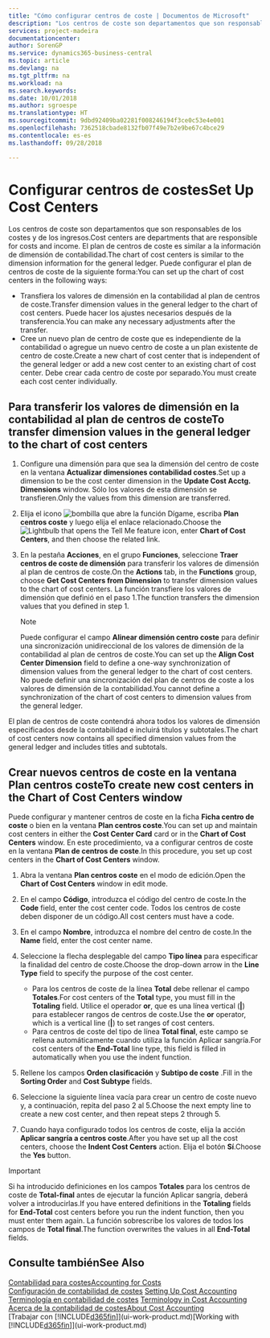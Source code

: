 ```yaml
---
title: "Cómo configurar centros de coste | Documentos de Microsoft"
description: "Los centros de coste son departamentos que son responsables de los costes y de los ingresos. El plan de centros de coste es similar a la información de dimensión de contabilidad."
services: project-madeira
documentationcenter: 
author: SorenGP
ms.service: dynamics365-business-central
ms.topic: article
ms.devlang: na
ms.tgt_pltfrm: na
ms.workload: na
ms.search.keywords: 
ms.date: 10/01/2018
ms.author: sgroespe
ms.translationtype: HT
ms.sourcegitcommit: 9dbd92409ba02281f008246194f3ce0c53e4e001
ms.openlocfilehash: 7362518cbade8132fb07f49e7b2e9be67c4bce29
ms.contentlocale: es-es
ms.lasthandoff: 09/28/2018

---
```

# <a name="set-up-cost-centers"></a><span data-ttu-id="a5bce-104">Configurar centros de costes</span><span class="sxs-lookup"><span data-stu-id="a5bce-104">Set Up Cost Centers</span></span>
<span data-ttu-id="a5bce-105">Los centros de coste son departamentos que son responsables de los costes y de los ingresos.</span><span class="sxs-lookup"><span data-stu-id="a5bce-105">Cost centers are departments that are responsible for costs and income.</span></span> <span data-ttu-id="a5bce-106">El plan de centros de coste es similar a la información de dimensión de contabilidad.</span><span class="sxs-lookup"><span data-stu-id="a5bce-106">The chart of cost centers is similar to the dimension information for the general ledger.</span></span> <span data-ttu-id="a5bce-107">Puede configurar el plan de centros de coste de la siguiente forma:</span><span class="sxs-lookup"><span data-stu-id="a5bce-107">You can set up the chart of cost centers in the following ways:</span></span>  

-   <span data-ttu-id="a5bce-108">Transfiera los valores de dimensión en la contabilidad al plan de centros de coste.</span><span class="sxs-lookup"><span data-stu-id="a5bce-108">Transfer dimension values in the general ledger to the chart of cost centers.</span></span> <span data-ttu-id="a5bce-109">Puede hacer los ajustes necesarios después de la transferencia.</span><span class="sxs-lookup"><span data-stu-id="a5bce-109">You can make any necessary adjustments after the transfer.</span></span>  
-   <span data-ttu-id="a5bce-110">Cree un nuevo plan de centro de coste que es independiente de la contabilidad o agregue un nuevo centro de coste a un plan existente de centro de coste.</span><span class="sxs-lookup"><span data-stu-id="a5bce-110">Create a new chart of cost center that is independent of the general ledger or add a new cost center to an existing chart of cost center.</span></span> <span data-ttu-id="a5bce-111">Debe crear cada centro de coste por separado.</span><span class="sxs-lookup"><span data-stu-id="a5bce-111">You must create each cost center individually.</span></span>  

## <a name="to-transfer-dimension-values-in-the-general-ledger-to-the-chart-of-cost-centers"></a><span data-ttu-id="a5bce-112">Para transferir los valores de dimensión en la contabilidad al plan de centros de coste</span><span class="sxs-lookup"><span data-stu-id="a5bce-112">To transfer dimension values in the general ledger to the chart of cost centers</span></span>  
1.  <span data-ttu-id="a5bce-113">Configure una dimensión para que sea la dimensión del centro de coste en la ventana **Actualizar dimensiones contabilidad costes**.</span><span class="sxs-lookup"><span data-stu-id="a5bce-113">Set up a dimension to be the cost center dimension in the **Update Cost Acctg. Dimensions** window.</span></span> <span data-ttu-id="a5bce-114">Sólo los valores de esta dimensión se transfieren.</span><span class="sxs-lookup"><span data-stu-id="a5bce-114">Only the values from this dimension are transferred.</span></span>  
2.  <span data-ttu-id="a5bce-115">Elija el icono ![bombilla que abre la función Dígame](media/ui-search/search_small.png "Dígame que desea hacer"), escriba **Plan centros coste** y luego elija el enlace relacionado.</span><span class="sxs-lookup"><span data-stu-id="a5bce-115">Choose the ![Lightbulb that opens the Tell Me feature](media/ui-search/search_small.png "Tell me what you want to do") icon, enter **Chart of Cost Centers**, and then choose the related link.</span></span>  
3.  <span data-ttu-id="a5bce-116">En la pestaña **Acciones**, en el grupo **Funciones**, seleccione **Traer centros de coste de dimensión** para transferir los valores de dimensión al plan de centros de coste.</span><span class="sxs-lookup"><span data-stu-id="a5bce-116">On the **Actions** tab, in the **Functions** group, choose **Get Cost Centers from Dimension** to transfer dimension values to the chart of cost centers.</span></span> <span data-ttu-id="a5bce-117">La función transfiere los valores de dimensión que definió en el paso 1.</span><span class="sxs-lookup"><span data-stu-id="a5bce-117">The function transfers the dimension values that you defined in step 1.</span></span>  

    > [!NOTE]  
    >  <span data-ttu-id="a5bce-118">Puede configurar el campo **Alinear dimensión centro coste** para definir una sincronización unidireccional de los valores de dimensión de la contabilidad al plan de centros de coste.</span><span class="sxs-lookup"><span data-stu-id="a5bce-118">You can set up the **Align Cost Center Dimension**  field to define a one-way synchronization of dimension values from the general ledger to the chart of cost centers.</span></span> <span data-ttu-id="a5bce-119">No puede definir una sincronización del plan de centros de coste a los valores de dimensión de la contabilidad.</span><span class="sxs-lookup"><span data-stu-id="a5bce-119">You cannot define a synchronization of the chart of cost centers to dimension values from the general ledger.</span></span>  

<span data-ttu-id="a5bce-120">El plan de centros de coste contendrá ahora todos los valores de dimensión especificados desde la contabilidad e incluirá títulos y subtotales.</span><span class="sxs-lookup"><span data-stu-id="a5bce-120">The chart of cost centers now contains all specified dimension values from the general ledger and includes titles and subtotals.</span></span>  

## <a name="to-create-new-cost-centers-in-the-chart-of-cost-centers-window"></a><span data-ttu-id="a5bce-121">Crear nuevos centros de coste en la ventana Plan centros coste</span><span class="sxs-lookup"><span data-stu-id="a5bce-121">To create new cost centers in the Chart of Cost Centers window</span></span>  
<span data-ttu-id="a5bce-122">Puede configurar y mantener centros de coste en la ficha **Ficha centro de coste** o bien en la ventana **Plan centros coste**.</span><span class="sxs-lookup"><span data-stu-id="a5bce-122">You can set up and maintain cost centers in either the **Cost Center Card** card or in the **Chart of Cost Centers** window.</span></span> <span data-ttu-id="a5bce-123">En este procedimiento, va a configurar centros de coste en la ventana **Plan de centros de coste**.</span><span class="sxs-lookup"><span data-stu-id="a5bce-123">In this procedure, you set up cost centers in the **Chart of Cost Centers** window.</span></span>  

1. <span data-ttu-id="a5bce-124">Abra la ventana **Plan centros coste** en el modo de edición.</span><span class="sxs-lookup"><span data-stu-id="a5bce-124">Open the **Chart of Cost Centers** window in edit mode.</span></span>  
2. <span data-ttu-id="a5bce-125">En el campo **Código**, introduzca el código del centro de coste.</span><span class="sxs-lookup"><span data-stu-id="a5bce-125">In the **Code** field, enter the cost center code.</span></span> <span data-ttu-id="a5bce-126">Todos los centros de coste deben disponer de un código.</span><span class="sxs-lookup"><span data-stu-id="a5bce-126">All cost centers must have a code.</span></span>  
3. <span data-ttu-id="a5bce-127">En el campo **Nombre**, introduzca el nombre del centro de coste.</span><span class="sxs-lookup"><span data-stu-id="a5bce-127">In the **Name** field, enter the cost center name.</span></span>  
4. <span data-ttu-id="a5bce-128">Seleccione la flecha desplegable del campo **Tipo línea** para especificar la finalidad del centro de coste.</span><span class="sxs-lookup"><span data-stu-id="a5bce-128">Choose the drop-down arrow in the **Line Type** field to specify the purpose of the cost center.</span></span>  

    - <span data-ttu-id="a5bce-129">Para los centros de coste de la línea **Total** debe rellenar el campo **Totales**.</span><span class="sxs-lookup"><span data-stu-id="a5bce-129">For cost centers of the **Total** type, you must fill in the **Totaling** field.</span></span> <span data-ttu-id="a5bce-130">Utilice el operador **or**, que es una línea vertical (**&#124;**) para establecer rangos de centros de coste.</span><span class="sxs-lookup"><span data-stu-id="a5bce-130">Use the **or** operator, which is a vertical line (**&#124;**) to set ranges of cost centers.</span></span>  
    - <span data-ttu-id="a5bce-131">Para centros de coste del tipo de línea **Total final**, este campo se rellena automáticamente cuando utiliza la función Aplicar sangría.</span><span class="sxs-lookup"><span data-stu-id="a5bce-131">For cost centers of the **End-Total** line type, this field is filled in automatically when you use the indent function.</span></span>  
5.  <span data-ttu-id="a5bce-132">Rellene los campos **Orden clasificación** y **Subtipo de coste** .</span><span class="sxs-lookup"><span data-stu-id="a5bce-132">Fill in the **Sorting Order** and **Cost Subtype** fields.</span></span>  
6.  <span data-ttu-id="a5bce-133">Seleccione la siguiente línea vacía para crear un centro de coste nuevo y, a continuación, repita del paso 2 al 5.</span><span class="sxs-lookup"><span data-stu-id="a5bce-133">Choose the next empty line to create a new cost center, and then repeat steps 2 through 5.</span></span>  
7.  <span data-ttu-id="a5bce-134">Cuando haya configurado todos los centros de coste, elija la acción **Aplicar sangría a centros coste**.</span><span class="sxs-lookup"><span data-stu-id="a5bce-134">After you have set up all the cost centers, choose the **Indent Cost Centers** action.</span></span> <span data-ttu-id="a5bce-135">Elija el botón **Sí**.</span><span class="sxs-lookup"><span data-stu-id="a5bce-135">Choose the **Yes** button.</span></span>  

> [!IMPORTANT]  
>  <span data-ttu-id="a5bce-136">Si ha introducido definiciones en los campos **Totales** para los centros de coste de **Total-final** antes de ejecutar la función Aplicar sangría, deberá volver a introducirlas.</span><span class="sxs-lookup"><span data-stu-id="a5bce-136">If you have entered definitions in the **Totaling** fields for **End-Total** cost centers before you run the indent function, then you must enter them again.</span></span> <span data-ttu-id="a5bce-137">La función sobrescribe los valores de todos los campos de **Total final**.</span><span class="sxs-lookup"><span data-stu-id="a5bce-137">The function overwrites the values in all **End-Total** fields.</span></span>  

## <a name="see-also"></a><span data-ttu-id="a5bce-138">Consulte también</span><span class="sxs-lookup"><span data-stu-id="a5bce-138">See Also</span></span>  
[<span data-ttu-id="a5bce-139">Contabilidad para costes</span><span class="sxs-lookup"><span data-stu-id="a5bce-139">Accounting for Costs</span></span>](finance-manage-cost-accounting.md)  
<span data-ttu-id="a5bce-140">[Configuración de contabilidad de costes](finance-set-up-cost-accounting.md) </span><span class="sxs-lookup"><span data-stu-id="a5bce-140">[Setting Up Cost Accounting](finance-set-up-cost-accounting.md) </span></span>  
<span data-ttu-id="a5bce-141">[Terminología en contabilidad de costes](finance-terminology-in-cost-accounting.md) </span><span class="sxs-lookup"><span data-stu-id="a5bce-141">[Terminology in Cost Accounting](finance-terminology-in-cost-accounting.md) </span></span>  
[<span data-ttu-id="a5bce-142">Acerca de la contabilidad de costes</span><span class="sxs-lookup"><span data-stu-id="a5bce-142">About Cost Accounting</span></span>](finance-about-cost-accounting.md)  
<span data-ttu-id="a5bce-143">[Trabajar con [!INCLUDE[d365fin](includes/d365fin_md.md)]](ui-work-product.md)</span><span class="sxs-lookup"><span data-stu-id="a5bce-143">[Working with [!INCLUDE[d365fin](includes/d365fin_md.md)]](ui-work-product.md)</span></span>

